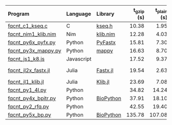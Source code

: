 |Program | Language | Library | t<sub>gzip</sub> (s) | t<sub>plain</sub> (s) | Comments |
|:-------|:---------|:--------|---------------------:|----------------------:|:---------|
|[fqcnt\_c1\_kseq.c](fqcnt_c1_kseq.c)        |C         |[kseq.h](../lib/kseq.h)     | 10.38|  1.95||
|[fqcnt\_nim1\_klib.nim](fqcnt_nim1_klib.nim)|Nim       |[klib.nim](../lib/klib.nim) | 12.28|  4.03|kseq.h port|
|[fqcnt\_py6x\_pyfx.py](fqcnt_py6x_pyfx.py)  |Python    |[PyFastx][pyfx]             | 15.81|  7.30|kseq.h binding|
|[fqcnt\_py3x\_mappy.py](fqcnt_py3x_mappy.py)|Python    |[mappy][mappy]              | 16.63|  8.70|kseq.h binding|
|[fqcnt\_js1\_k8.js](fqcnt_js1_k8.js)        |Javascript|                            | 17.52|  9.37|kseq.h port|
|[fqcnt\_jl2x\_fastx.jl](fqcnt_jl2x_fastx.jl)|Julia     |[Fastx.jl][fx.jl]           | 19.54|  2.63|4-line only; no startup|
|[fqcnt\_jl1\_klib.jl](fqcnt_jl1_klib.jl)    |Julia     |[Klib.jl](../lib/Klib.jl)   | 23.69|  7.08|kseq.h port|
|[fqcnt\_py1\_4l.py](fqcnt_py1_4l.py)        |Python    |                            | 34.82| 14.24|4-line only|
|[fqcnt\_py4x\_bpitr.py](fqcnt_py4x_bpitr.py)|Python    |[BioPython][bp]             | 37.91| 18.10|FastqGeneralIterator|
|[fqcnt\_py2\_rfq.py](fqcnt_py2_rfq.py)      |Python    |                            | 42.55| 19.40|kseq.h port|
|[fqcnt\_py5x\_bp.py](fqcnt_py5x_bp.py)      |Python    |[BioPython][bp]             |135.78|107.08|SeqIO.parse|

[bp]: https://biopython.org/
[fx.jl]: https://github.com/BioJulia/FASTX.jl
[mappy]: https://github.com/lh3/minimap2/tree/master/python
[pyfx]: https://github.com/lmdu/pyfastx
